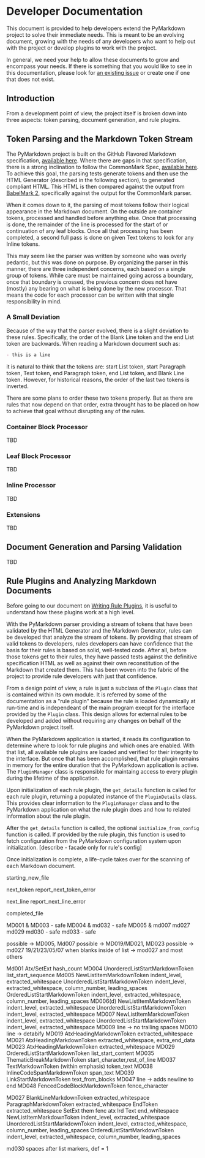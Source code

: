 # Developer Documentation

This document is provided to help developers extend the PyMarkdown project to
solve their immediate needs.  This is meant to be an evolving document, growing
with the needs of any developers who want to help out with the project or
develop plugins to work with the project.

In general, we need your help to allow these documents to grow and encompass
your needs.  If there is something that you would like to see in this
documentation, please look for
[an existing issue](https://github.com/jackdewinter/pymarkdown/issues)
or create one if one that does not exist.

## Introduction

From a development point of view, the project itself is broken down into three
aspects: token parsing, document generation, and rule plugins.

## Token Parsing and the Markdown Token Stream

The PyMarkdown project is built on the GitHub Flavored Markdown specification,
[available here](https://github.github.com/gfm/).  Where there are gaps in
that specification, there is a strong inclination to follow the CommonMark
Spec, [available here](https://spec.commonmark.org/).  To achieve this goal,
the parsing tests generate tokens and then use the HTML Generator (described
in the following section), to generated compliant HTML.  This HTML is then
compared against the output from
[BabelMark 2](https://johnmacfarlane.net/babelmark2/), specifically against
the output for the CommonMark parser.

When it comes down to it, the parsing of most tokens follow their logical
appearance in the Markdown document.  On the outside are container tokens,
processed and handled before anything else.  Once that processing is done,
the remainder of the line is processed for the start of or continuation of
any leaf blocks.  Once all that processing has been completed, a second full
pass is done on given Text tokens to look for any Inline tokens.

This may seem like the parser was written by someone who was overly pedantic,
but this was done on purpose.  By organizing the parser in this manner, there
are three independent concerns, each based on a single group of tokens. While
care must be maintained going across a boundary, once that boundary is crossed,
the previous concern does not have (mostly) any bearing on what is being done
by the new processor.  That means the code for each processor can be written
with that single responsibility in mind.

### A Small Deviation

Because of the way that the parser evolved, there is a slight deviation to
these rules.  Specifically, the order of the Blank Line token and the end
List token are backwards.  When reading a Markdown document such as:

```Markdown
- this is a line

```

it is natural to think that the tokens are: start List token, start Paragraph
token, Text token, end Paragraph token, end List token, and Blank Line token.
However, for historical reasons, the order of the last two tokens is inverted.

There are some plans to order these two tokens properly. But as there are rules
that now depend on that order, extra throught has to be placed on how to
achieve that goal without disrupting any of the rules.

### Container Block Processor

TBD

### Leaf Block Processor

TBD

### Inline Processor

TBD

### Extensions

TBD

## Document Generation and Parsing Validation

TBD

## Rule Plugins and Analyzing Markdown Documents

Before going to our document on
[Writing Rule Plugins](writing_rule_plugins.md),
it is useful to understand how these plugins work at a high level.

With the PyMarkdown parser providing a stream of tokens that have been
validated by the HTML Generator and the Markdown Generator, rules can be
developed that analyze the stream of tokens.  By providing that stream of
valid tokens to developers, rules developers can have confidence that the
basis for their rules is based on solid, well-tested code.  After all, before
those tokens get to their rules, they have passed tests against the definitive
specification HTML as well as against their own reconstitution of the Markdown
that created them.  This has been woven into the fabric of the project to
provide rule developers with just that confidence.

From a design point of view, a rule is just a subclass of the `Plugin`
class that is contained within its own module.  It is referred by some of the
documentation as a "rule plugin" because the rule is loaded dynamically at
run-time and is independeant of the main program execpt for the interface
provided by the `Plugin` class.  This design allows for external rules to be
developed and added without requiring any changes on behalf of the PyMarkdown
project itself.

When the PyMarkdown application is started, it reads its configuration to
determine where to look for rule plugins and which ones are enabled. With that
list, all available rule plugins are loaded and verified for their integrity
to the interface.  But once that has been accomplished, that rule plugin
remains in memory for the entire duration that the PyMarkdown application is
active.  The `PluginManager` class is responsible for maintaing access to
every plugin during the lifetime of the application.

Upon initialization of each rule plugin, the `get_details` function is called
for each rule plugin, returning a populated instance of the `PluginDetails`
class.  This provides clear information to the `PluginManager` class and to the
PyMarkdown application on what the rule plugin does and how to related
information about the rule plugin.

After the `get_details` function is called, the optional `initialize_from_config`
function is called.  If provided by the rule plugin, this function is used to
fetch configuration from the PyMarkdown configuration system upon initialization.
[describe - facade only for rule's config]

Once initialization is complete, a life-cycle takes over for the scanning
of each Markdown document.

starting_new_file

next_token
report_next_token_error

next_line
report_next_line_error

completed_file

MD001 & MD003 - safe
MD004 & md032 - safe
MD005 & md007
        md027
        md029
        md030 - safe
        md033 - safe


possible -> MD005, Md007
possible -> MD019/MD021, MD023
possible -> md027 19/21/23/05/07 when blanks inside of list
         -> mod027 and most others

Md001 Atx/SetExt hash_count
MD004 UnorderedListStartMarkdownToken list_start_sequence
Md005 NewListItemMarkdownToken indent_level, extracted_whitespace
      UnorderedListStartMarkdownToken indent_level, extracted_whitespace, column_number, leading_spaces
      OrderedListStartMarkdownToken indent_level, extracted_whitespace, column_number, leading_spaces
MD006(d) NewListItemMarkdownToken indent_level, extracted_whitespace
      UnorderedListStartMarkdownToken indent_level, extracted_whitespace
MD007 NewListItemMarkdownToken indent_level, extracted_whitespace
      UnorderedListStartMarkdownToken indent_level, extracted_whitespace
MD009 line -> no trailing spaces
MD010 line -> detabify
MD019 AtxHeadingMarkdownToken extracted_whitespace
MD021 AtxHeadingMarkdownToken extracted_whitespace, extra_end_data
MD023 AtxHeadingMarkdownToken extracted_whitespace
MD029 OrderedListStartMarkdownToken list_start_content
MD035 ThematicBreakMarkdownToken start_character,rest_of_line
MD037 TextMarkdownToken (within emphasis) token_text
MD038 InlineCodeSpanMarkdownToken span_text
MD039 LinkStartMarkdownToken text_from_blocks
MD047 line -> adds newline to end
MD048 FencedCodeBlockMarkdownToken fence_character

MD027   BlankLineMarkdownToken extracted_whitespace
        ParagraphMarkdownToken extracted_whitespace
        EndToken extracted_whitespace
        SetExt
        them
        fenc
        atx
        lrd
        Text end_whitespace
       NewListItemMarkdownToken indent_level, extracted_whitespace
      UnorderedListStartMarkdownToken indent_level, extracted_whitespace, column_number, leading_spaces
      OrderedListStartMarkdownToken indent_level, extracted_whitespace, column_number, leading_spaces

md030 spaces after list markers, def = 1
